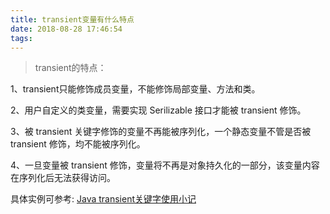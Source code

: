 ```yaml
---
title: transient变量有什么特点
date: 2018-08-28 17:46:54
tags: 
---
```


> transient的特点：

1、transient只能修饰成员变量，不能修饰局部变量、方法和类。

2、用户自定义的类变量，需要实现 Serilizable 接口才能被 transient 修饰。

3、被 transient 关键字修饰的变量不再能被序列化，一个静态变量不管是否被 transient 修饰，均不能被序列化。

4、一旦变量被 transient 修饰，变量将不再是对象持久化的一部分，该变量内容在序列化后无法获得访问。

具体实例可参考: [Java transient关键字使用小记](https://blog.csdn.net/lanxuezaipiao/article/details/16358677)